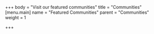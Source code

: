 +++
body = "Visit our featured communities"
title = "Communities"
[menu.main]
name = "Featured Communities"
parent = "Communities"
weight = 1

+++
